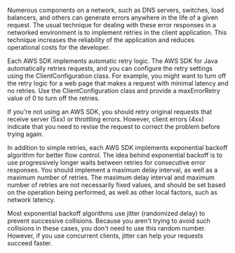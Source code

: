 Numerous components on a network, such as DNS servers, switches, load balancers, and others can generate errors anywhere 
in the life of a given request. The usual technique for dealing with these error responses in a networked environment is
to implement retries in the client application. This technique increases the reliability of the application and reduces 
operational costs for the developer.

Each AWS SDK implements automatic retry logic. The AWS SDK for Java automatically retries requests, and you can configure 
the retry settings using the ClientConfiguration class. For example, you might want to turn off the retry logic for a web 
page that makes a request with minimal latency and no retries. Use the ClientConfiguration class and provide a maxErrorRetry 
value of 0 to turn off the retries.

If you're not using an AWS SDK, you should retry original requests that receive server (5xx) or throttling errors. 
However, client errors (4xx) indicate that you need to revise the request to correct the problem before trying again.

In addition to simple retries, each AWS SDK implements exponential backoff algorithm for better flow control. The idea 
behind exponential backoff is to use progressively longer waits between retries for consecutive error responses. 
You should implement a maximum delay interval, as well as a maximum number of retries. The maximum delay interval 
and maximum number of retries are not necessarily fixed values, and should be set based on the operation being performed,
as well as other local factors, such as network latency.

Most exponential backoff algorithms use jitter (randomized delay) to prevent successive collisions. Because you aren't
trying to avoid such collisions in these cases, you don't need to use this random number. However, if you use concurrent
clients, jitter can help your requests succeed faster. 